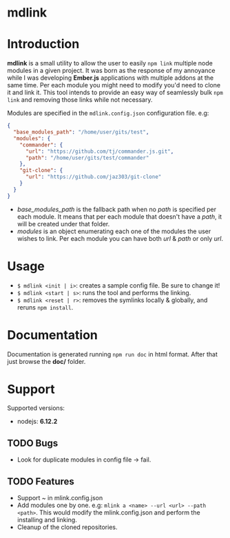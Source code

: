 # mdlink

# Introduction

**mdlink** is a small utility to allow the user to easily `npm link` multiple node modules in a given project. It was born as the response of my annoyance while I was developing **Ember.js** applications with multiple addons at the same time. Per each module you might need to modify you'd need to clone it and link it. This tool intends to provide an easy way of seamlessly bulk `npm link` and removing those links while not necessary.

Modules are specified in the `mdlink.config.json` configuration file. e.g:

```json
{
  "base_modules_path": "/home/user/gits/test",
  "modules": {
    "commander": {
      "url": "https://github.com/tj/commander.js.git",
      "path": "/home/user/gits/test/commander"
    },
    "git-clone": {
      "url": "https://github.com/jaz303/git-clone"
    }
  }
}
```

* *base_modules_path* is the fallback path when no *path* is specified per each module. It means that per each module that doesn't have a *path*, it will be created under that folder.
* *modules* is an object enumerating each one of the modules the user wishes to link. Per each module you can have both *url* & *path* or only *url*.

# Usage

* `$ mdlink <init | i>`: creates a sample config file. Be sure to change it!
* `$ mdlink <start | s>`: runs the tool and performs the linking.
* `$ mdlink <reset | r>`: removes the symlinks locally & globally, and reruns `npm install`.


# Documentation

Documentation is generated running `npm run doc` in html format. After that just browse the **doc/** folder.


# Support

Supported versions:
  * nodejs: **6.12.2**


## TODO Bugs

* Look for duplicate modules in config file -> fail.

## TODO Features

* Support ~ in mlink.config.json
* Add modules one by one. e.g: `mlink a <name> --url <url> --path <path>`. This would modify the mlink.config.json and perform the installing and linking.
* Cleanup of the cloned repositories.

